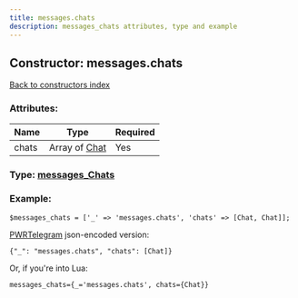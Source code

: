 ```yaml
---
title: messages.chats
description: messages_chats attributes, type and example
---
```

## Constructor: messages.chats  
[Back to constructors index](index.md)



### Attributes:

| Name     |    Type       | Required |
|----------|---------------|----------|
|chats|Array of [Chat](../types/Chat.md) | Yes|



### Type: [messages\_Chats](../types/messages_Chats.md)


### Example:

```
$messages_chats = ['_' => 'messages.chats', 'chats' => [Chat, Chat]];
```  

[PWRTelegram](https://pwrtelegram.xyz) json-encoded version:

```
{"_": "messages.chats", "chats": [Chat]}
```


Or, if you're into Lua:  


```
messages_chats={_='messages.chats', chats={Chat}}

```


